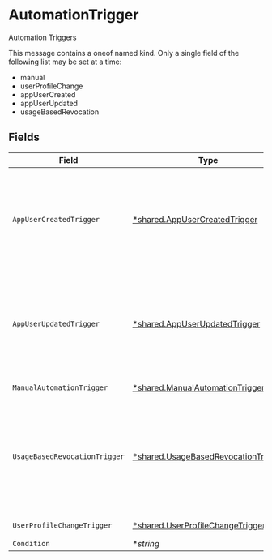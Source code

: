 # AutomationTrigger

Automation Triggers

This message contains a oneof named kind. Only a single field of the following list may be set at a time:
  - manual
  - userProfileChange
  - appUserCreated
  - appUserUpdated
  - usageBasedRevocation



## Fields

| Field                                                                                                                                                                                                 | Type                                                                                                                                                                                                  | Required                                                                                                                                                                                              | Description                                                                                                                                                                                           |
| ----------------------------------------------------------------------------------------------------------------------------------------------------------------------------------------------------- | ----------------------------------------------------------------------------------------------------------------------------------------------------------------------------------------------------- | ----------------------------------------------------------------------------------------------------------------------------------------------------------------------------------------------------- | ----------------------------------------------------------------------------------------------------------------------------------------------------------------------------------------------------- |
| `AppUserCreatedTrigger`                                                                                                                                                                               | [*shared.AppUserCreatedTrigger](../../../pkg/models/shared/appusercreatedtrigger.md)                                                                                                                  | :heavy_minus_sign:                                                                                                                                                                                    | The AppUserCreatedTrigger message.<br/><br/>This message contains a oneof named app_identifier. Only a single field of the following list may be set at a time:<br/>  - appId<br/>  - appIdCel<br/>   |
| `AppUserUpdatedTrigger`                                                                                                                                                                               | [*shared.AppUserUpdatedTrigger](../../../pkg/models/shared/appuserupdatedtrigger.md)                                                                                                                  | :heavy_minus_sign:                                                                                                                                                                                    | The AppUserUpdatedTrigger message.<br/><br/>This message contains a oneof named app_identifier. Only a single field of the following list may be set at a time:<br/>  - appId<br/>  - appIdCel<br/>   |
| `ManualAutomationTrigger`                                                                                                                                                                             | [*shared.ManualAutomationTrigger](../../../pkg/models/shared/manualautomationtrigger.md)                                                                                                              | :heavy_minus_sign:                                                                                                                                                                                    | The ManualAutomationTrigger message.                                                                                                                                                                  |
| `UsageBasedRevocationTrigger`                                                                                                                                                                         | [*shared.UsageBasedRevocationTrigger](../../../pkg/models/shared/usagebasedrevocationtrigger.md)                                                                                                      | :heavy_minus_sign:                                                                                                                                                                                    | The UsageBasedRevocationTrigger message.<br/><br/>This message contains a oneof named cold_start_schedule. Only a single field of the following list may be set at a time:<br/>  - runImmediately<br/>  - runDelayed<br/> |
| `UserProfileChangeTrigger`                                                                                                                                                                            | [*shared.UserProfileChangeTrigger](../../../pkg/models/shared/userprofilechangetrigger.md)                                                                                                            | :heavy_minus_sign:                                                                                                                                                                                    | The UserProfileChangeTrigger message.                                                                                                                                                                 |
| `Condition`                                                                                                                                                                                           | **string*                                                                                                                                                                                             | :heavy_minus_sign:                                                                                                                                                                                    | The condition field.                                                                                                                                                                                  |